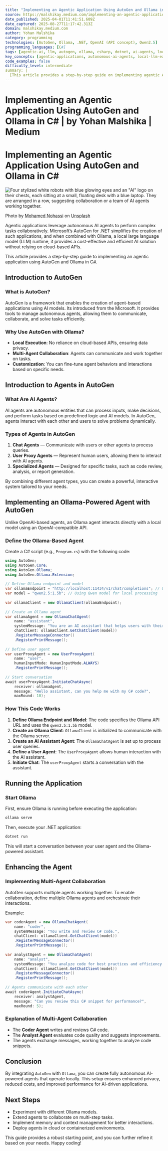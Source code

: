 ```yaml
---
title: "Implementing an Agentic Application Using AutoGen and Ollama in C# | by Yohan Malshika | Medium"
source: https://malshikay.medium.com/implementing-an-agentic-application-using-autogen-and-ollama-in-c-54367a3ac9d8
date_published: 2025-04-01T11:41:51.609Z
date_captured: 2025-08-27T11:17:42.313Z
domain: malshikay.medium.com
author: Yohan Malshika
category: programming
technologies: [AutoGen, Ollama, .NET, OpenAI (API concept), Qwen2.5]
programming_languages: [C#]
tags: [agentic-ai, llm, autogen, ollama, csharp, dotnet, ai-agents, local-llm, multi-agent-system, artificial-intelligence]
key_concepts: [agentic-applications, autonomous-ai-agents, local-llm-execution, multi-agent-collaboration, user-proxy-agent, chat-agent, openai-compatible-api, system-message]
code_examples: false
difficulty_level: intermediate
summary: |
  [This article provides a step-by-step guide on implementing agentic AI applications using Microsoft's AutoGen for .NET and Ollama for local Large Language Model (LLM) execution. It emphasizes the benefits of local execution, such as enhanced data privacy and reduced costs, compared to cloud-based AI services. The content introduces AutoGen's core concepts, including different types of AI agents like Chat Agents and User Proxy Agents, and demonstrates their practical implementation in C#. Code examples illustrate how to define an Ollama-powered agent, initiate a chat, and set up multi-agent collaboration for complex tasks. This guide offers a robust foundation for developing autonomous, privacy-focused AI solutions.]
---
```

# Implementing an Agentic Application Using AutoGen and Ollama in C# | by Yohan Malshika | Medium

# Implementing an Agentic Application Using AutoGen and Ollama in C#

![Four stylized white robots with blue glowing eyes and an "AI" logo on their chests, each sitting at a small, floating desk with a blue laptop. They are arranged in a row, suggesting collaboration or a team of AI agents working together.](https://miro.medium.com/v2/resize:fit:700/0*QP9PPhxQQLRoLE_B)

Photo by [Mohamed Nohassi](https://unsplash.com/@coopery?utm_source=medium&utm_medium=referral) on [Unsplash](https://unsplash.com/?utm_source=medium&utm_medium=referral)

Agentic applications leverage autonomous AI agents to perform complex tasks collaboratively. Microsoft’s AutoGen for .NET simplifies the creation of such applications, and when combined with Ollama, a local large language model (LLM) runtime, it provides a cost-effective and efficient AI solution without relying on cloud-based APIs.

This article provides a step-by-step guide to implementing an agentic application using AutoGen and Ollama in C#.

## Introduction to AutoGen

### What is AutoGen?

AutoGen is a framework that enables the creation of agent-based applications using AI models. Its introduced from the Microsoft. It provides tools to manage autonomous agents, allowing them to communicate, collaborate, and solve tasks efficiently.

### Why Use AutoGen with Ollama?

*   **Local Execution**: No reliance on cloud-based APIs, ensuring data privacy.
*   **Multi-Agent Collaboration**: Agents can communicate and work together on tasks.
*   **Customization**: You can fine-tune agent behaviors and interactions based on specific needs.

## Introduction to Agents in AutoGen

### What Are AI Agents?

AI agents are autonomous entities that can process inputs, make decisions, and perform tasks based on predefined logic and AI models. In AutoGen, agents interact with each other and users to solve problems dynamically.

### Types of Agents in AutoGen

1.  **Chat Agents** — Communicate with users or other agents to process queries.
2.  **User Proxy Agents** — Represent human users, allowing them to interact with AI agents.
3.  **Specialized Agents** — Designed for specific tasks, such as code review, analysis, or report generation.

By combining different agent types, you can create a powerful, interactive system tailored to your needs.

## Implementing an Ollama-Powered Agent with AutoGen

Unlike OpenAI-based agents, an Ollama agent interacts directly with a local model using an OpenAI-compatible API.

### Define the Ollama-Based Agent

Create a C# script (e.g., `Program.cs`) with the following code:

```csharp
using AutoGen;  
using AutoGen.Core;  
using AutoGen.Ollama;  
using AutoGen.Ollama.Extension;  
  
// Define Ollama endpoint and model  
var ollamaEndpoint = "http://localhost:11434/v1/chat/completions"; // Ollama API  
var model = "qwen2.5:1.5b"; // Using Qwen model for local processing  
  
var ollamaClient = new OllamaClient(ollamaEndpoint);  
  
// Create an Ollama agent  
var ollamaAgent = new OllamaChatAgent(  
    name: "assistant",  
    systemMessage: "You are an AI assistant that helps users with their tasks.",  
    chatClient: ollamaClient.GetChatClient(model))  
    .RegisterMessageConnector()  
    .RegisterPrintMessage();  
  
// Define user agent  
var userProxyAgent = new UserProxyAgent(  
    name: "user",  
    humanInputMode: HumanInputMode.ALWAYS)  
    .RegisterPrintMessage();  
  
// Start conversation  
await userProxyAgent.InitiateChatAsync(  
    receiver: ollamaAgent,  
    message: "Hello assistant, can you help me with my C# code?",  
    maxRound: 10);
```

### How This Code Works

1.  **Define Ollama Endpoint and Model**: The code specifies the Ollama API URL and uses the `qwen2.5:1.5b` model.
2.  **Create an Ollama Client**: `OllamaClient` is initialized to communicate with the Ollama server.
3.  **Create an AI Assistant Agent**: The `OllamaChatAgent` is set up to process user queries.
4.  **Define a User Agent**: The `UserProxyAgent` allows human interaction with the AI assistant.
5.  **Initiate Chat**: The `userProxyAgent` starts a conversation with the assistant.

## Running the Application

### Start Ollama

First, ensure Ollama is running before executing the application:

```bash
ollama serve
```

Then, execute your .NET application:

```bash
dotnet run
```

This will start a conversation between your user agent and the Ollama-powered assistant.

## Enhancing the Agent

### Implementing Multi-Agent Collaboration

AutoGen supports multiple agents working together. To enable collaboration, define multiple Ollama agents and orchestrate their interactions.

Example:

```csharp
var coderAgent = new OllamaChatAgent(  
    name: "coder",  
    systemMessage: "You write and review C# code.",  
    chatClient: ollamaClient.GetChatClient(model))  
    .RegisterMessageConnector()  
    .RegisterPrintMessage();  
  
var analystAgent = new OllamaChatAgent(  
    name: "analyst",  
    systemMessage: "You analyze code for best practices and efficiency.",  
    chatClient: ollamaClient.GetChatClient(model))  
    .RegisterMessageConnector()  
    .RegisterPrintMessage();  
  
// Agents communicate with each other  
await coderAgent.InitiateChatAsync(  
    receiver: analystAgent,  
    message: "Can you review this C# snippet for performance?",  
    maxRound: 5);
```

### Explanation of Multi-Agent Collaboration

*   The **Coder Agent** writes and reviews C# code.
*   The **Analyst Agent** evaluates code quality and suggests improvements.
*   The agents exchange messages, working together to analyze code snippets.

## Conclusion

By integrating `AutoGen` with `Ollama`, you can create fully autonomous AI-powered agents that operate locally. This setup ensures enhanced privacy, reduced costs, and improved performance for AI-driven applications.

## Next Steps

*   Experiment with different Ollama models.
*   Extend agents to collaborate on multi-step tasks.
*   Implement memory and context management for better interactions.
*   Deploy agents in cloud or containerized environments.

This guide provides a robust starting point, and you can further refine it based on your needs. Happy coding!